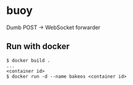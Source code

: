 
buoy
====

Dumb POST -> WebSocket forwarder

Run with docker
---------------

```
$ docker build .
...
<container id>
$ docker run -d --name bakeos <container id>
```
